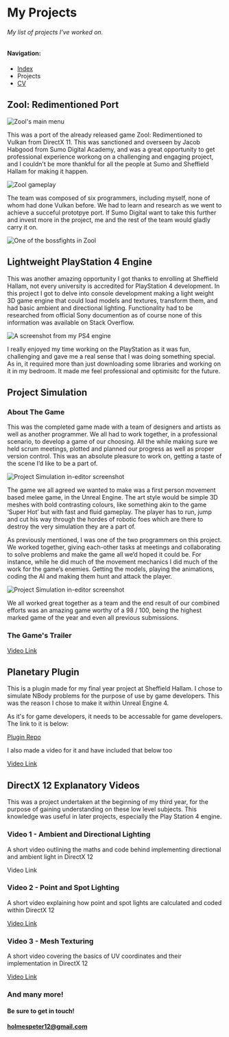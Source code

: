 # My Projects
###### My list of projects I've worked on.

#### Navigation:
- [Index](index.md)
- Projects
- [CV](CV.md)

## Zool: Redimentioned Port

![Zool's main menu](/Images/Original/MainMenu.png)

This was a port of the already released game Zool: Redimentioned to Vulkan from DirectX 11. This was sanctioned and overseen by Jacob Habgood from Sumo Digital Academy, and was a great opportunity to get professional experience workong on a challenging and engaging project, and I couldn't be more thankful for all the people at Sumo and Sheffield Hallam for making it happen.

![Zool gameplay](/Images/Original/Gameplay1.png)

The team was composed of six programmers, including myself, none of whom had done Vulkan before. We had to learn and research as we went to achieve a succeful prototpye port. If Sumo Digital want to take this further and invest more in the project, me and the rest of the team would gladly carry it on.

![One of the bossfights in Zool](/Images/Original/Gameplay2.png)

## Lightweight PlayStation 4 Engine

This was another amazing opportunity I got thanks to enrolling at Sheffield Hallam, not every university is accredited for PlayStation 4 development. In this project I got to delve into console development making a light weight 3D game engine that could load models and textures, transform them, and had basic ambient and directional lighting. Functionality had to be researched from official Sony documention as of course none of this information was available on Stack Overflow.

![A screenshot from my PS4 engine](/Images/Original/PS4Engine.png)

I really enjoyed my time working on the PlayStation as it was fun, challenging and gave me a real sense that I was doing something special. As in, it required more than just downloading some libraries and working on it in my bedroom. It made me feel professional and optimisitc for the future.

## Project Simulation

### About The Game

This was the completed game made with a team of designers and artists as well as another programmer. We all had to work together, in a professional scenario, to develop a game of our choosing. All the while making sure we held scrum meetings, plotted and planned our progress as well as proper version control. This was an absolute pleasure to work on, getting a taste of the scene I’d like to be a part of.

![Project Simulation in-editor screenshot](/Images/Original/HighresScreenshot00016.png)

The game we all agreed we wanted to make was a first person movement based melee game, in the Unreal Engine. The art style would be simple 3D meshes with bold contrasting colours, like something akin to the game ‘Super Hot’ but with fast and fluid gameplay. The player has to run, jump and cut his way through the hordes of robotic foes which are there to destroy the very simulation they are a part of.

As previously mentioned, I was one of the two programmers on this project. We worked together, giving each-other tasks at meetings and collaborating to solve problems and make the game all we’d hoped it could be. For instance, while he did much of the movement mechanics I did much of the work for the game’s enemies. Getting the models, playing the animations, coding the AI and making them hunt and attack the player.

![Project Simulation in-editor screenshot](/Images/Original/HighresScreenshot00010.png)

We all worked great together as a team and the end result of our combined efforts was an amazing game worthy of a 98 / 100, being the highest marked game of the year and even all previous submissions.

### The Game's Trailer

[Video Link](https://youtu.be/WROYKal0hLY)

## Planetary Plugin

This is a plugin made for my final year project at Sheffield Hallam. I chose to simulate NBody problems for the purpose of use by game developers. This was the reason I chose to make it within Unreal Engine 4.

As it's for game developers, it needs to be accessable for game developers. The link to it is below:

[Plugin Repo](https://github.com/PHolmes1011/Planetary_Plugin)

I also made a video for it and have included that below too

[Video Link](https://youtu.be/ieMTJanp9xQ)

## DirectX 12 Explanatory Videos

This was a project undertaken at the beginning of my third year, for the purpose of gaining understanding on these low level subjects. This knowledge was useful in later projects, especially the Play Station 4 engine.

### Video 1 - Ambient and Directional Lighting

A short video outlining the maths and code behind implementing directional and ambient light in DirectX 12

Video Link

### Video 2 - Point and Spot Lighting

A short video explaining how point and spot lights are calculated and coded within DirectX 12

[Video Link](https://youtu.be/GGk-jnKYpj0)

### Video 3 - Mesh Texturing

A short video covering the basics of UV coordinates and their implementation in DirectX 12

[Video Link](https://youtu.be/26SZr1-oRTo)

### And many more!

#### Be sure to get in touch!
#### holmespeter12@gmail.com
